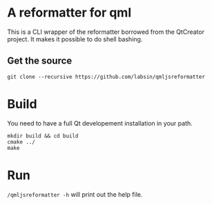 # A reformatter for qml

This is a CLI wrapper of the reformatter borrowed from the QtCreator project.
It makes it possible to do shell bashing.

## Get the source
 
```
git clone --recursive https://github.com/labsin/qmljsreformatter
```

# Build

You need to have a full Qt developement installation in your path.

```
mkdir build && cd build
cmake ../
make
```

# Run

`/qmljsreformatter -h` will print out the help file.
